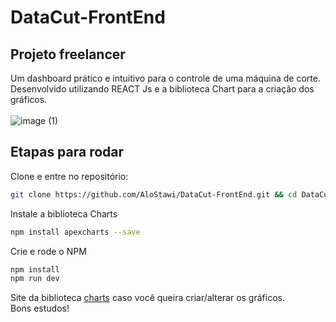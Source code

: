 # DataCut-FrontEnd

## Projeto freelancer
Um dashboard prático e intuitivo para o controle de uma máquina de corte.
Desenvolvido utilizando REACT Js e a biblioteca Chart para a criação dos gráficos.<br><br>
![image (1)](https://github.com/user-attachments/assets/bc485b77-055c-4129-90b9-7912f50ad32e)

## Etapas para rodar
Clone e entre no repositório:
```bash
git clone https://github.com/AloStawi/DataCut-FrontEnd.git && cd DataCut-FrontEnd
```

Instale a biblioteca Charts
```bash
npm install apexcharts --save
```

Crie e rode o NPM
```bash
npm install
npm run dev
```

Site da biblioteca [charts](https://apexcharts.com) caso você queira criar/alterar os gráficos.
<br>Bons estudos!
